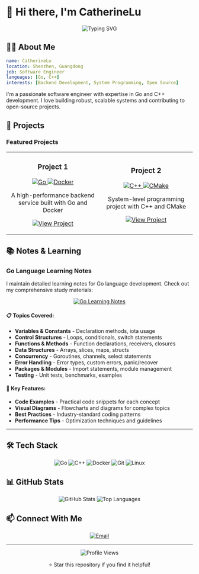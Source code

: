# 👋 Hi there, I'm CatherineLu

<div align="center">
  <img src="https://readme-typing-svg.herokuapp.com?font=Fira+Code&weight=500&size=28&pause=1000&color=6366F1&center=true&vCenter=true&width=435&lines=Software+Engineer;Go+%7C+C%2B%2B+Developer;Open+Source+Enthusiast" alt="Typing SVG" />
</div>

## 🧑‍💻 About Me

```yaml
name: CatherineLu
location: Shenzhen, Guangdong
job: Software Engineer
languages: [Go, C++]
interests: [Backend Development, System Programming, Open Source]
```

I'm a passionate software engineer with expertise in Go and C++ development. I love building robust, scalable systems and contributing to open-source projects.

## 🚀 Projects

### Featured Projects

<table>
  <tr>
    <td width="50%">
      <h3 align="center">Project 1</h3>
      <p align="center">
        <a href="#" target="_blank">
          <img src="https://img.shields.io/badge/Go-00ADD8?style=for-the-badge&logo=go&logoColor=white" alt="Go" />
        </a>
        <a href="#" target="_blank">
          <img src="https://img.shields.io/badge/Docker-2496ED?style=for-the-badge&logo=docker&logoColor=white" alt="Docker" />
        </a>
      </p>
      <p align="center">
        A high-performance backend service built with Go and Docker
      </p>
      <p align="center">
        <a href="#" target="_blank">
          <img src="https://img.shields.io/badge/View_Project-FF6B6B?style=for-the-badge&logo=github&logoColor=white" alt="View Project" />
        </a>
      </p>
    </td>
    <td width="50%">
      <h3 align="center">Project 2</h3>
      <p align="center">
        <a href="#" target="_blank">
          <img src="https://img.shields.io/badge/C%2B%2B-00599C?style=for-the-badge&logo=c%2B%2B&logoColor=white" alt="C++" />
        </a>
        <a href="#" target="_blank">
          <img src="https://img.shields.io/badge/CMake-064F8C?style=for-the-badge&logo=cmake&logoColor=white" alt="CMake" />
        </a>
      </p>
      <p align="center">
        System-level programming project with C++ and CMake
      </p>
      <p align="center">
        <a href="#" target="_blank">
          <img src="https://img.shields.io/badge/View_Project-FF6B6B?style=for-the-badge&logo=github&logoColor=white" alt="View Project" />
        </a>
      </p>
    </td>
  </tr>
</table>

## 📚 Notes & Learning

### Go Language Learning Notes

I maintain detailed learning notes for Go language development. Check out my comprehensive study materials:

<div align="center">
  <a href="notes-preview.md" target="_blank">
    <img src="https://img.shields.io/badge/📖_Go_Learning_Notes-00ADD8?style=for-the-badge&logo=go&logoColor=white" alt="Go Learning Notes" />
  </a>
</div>

#### 📋 Topics Covered:
- **Variables & Constants** - Declaration methods, iota usage
- **Control Structures** - Loops, conditionals, switch statements
- **Functions & Methods** - Function declarations, receivers, closures
- **Data Structures** - Arrays, slices, maps, structs
- **Concurrency** - Goroutines, channels, select statements
- **Error Handling** - Error types, custom errors, panic/recover
- **Packages & Modules** - Import statements, module management
- **Testing** - Unit tests, benchmarks, examples

#### 🎯 Key Features:
- **Code Examples** - Practical code snippets for each concept
- **Visual Diagrams** - Flowcharts and diagrams for complex topics
- **Best Practices** - Industry-standard coding patterns
- **Performance Tips** - Optimization techniques and guidelines

---

## 🛠️ Tech Stack

<div align="center">
  <img src="https://img.shields.io/badge/Go-00ADD8?style=for-the-badge&logo=go&logoColor=white" alt="Go" />
  <img src="https://img.shields.io/badge/C%2B%2B-00599C?style=for-the-badge&logo=c%2B%2B&logoColor=white" alt="C++" />
  <img src="https://img.shields.io/badge/Docker-2496ED?style=for-the-badge&logo=docker&logoColor=white" alt="Docker" />
  <img src="https://img.shields.io/badge/Git-F05032?style=for-the-badge&logo=git&logoColor=white" alt="Git" />
  <img src="https://img.shields.io/badge/Linux-FCC624?style=for-the-badge&logo=linux&logoColor=black" alt="Linux" />
</div>

## 📊 GitHub Stats

<div align="center">
  <img src="https://github-readme-stats.vercel.app/api?username=CatherineLu&show_icons=true&theme=radical" alt="GitHub Stats" />
  <img src="https://github-readme-stats.vercel.app/api/top-langs/?username=CatherineLu&layout=compact&theme=radical" alt="Top Languages" />
</div>

## 📫 Connect With Me

<div align="center">
  <a href="lbc0401@qq.com">
    <img src="https://img.shields.io/badge/Email-D14836?style=for-the-badge&logo=gmail&logoColor=white" alt="Email" />
  </a>
</div>

---

<div align="center">
  <img src="https://komarev.com/ghpvc/?username=CatherineLu&style=flat-square&color=blue" alt="Profile Views" />
  <p>⭐ Star this repository if you find it helpful!</p>
</div>
